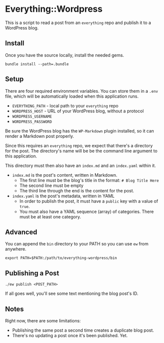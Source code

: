 # Everything::Wordpress

This is a script to read a post from an `everything` repo and publish it to a
WordPress blog.

## Install

Once you have the source locally, install the needed gems.

`bundle install --path=.bundle`

## Setup

There are four required environment variables. You can store them in a `.env`
file, which will be automatically loaded when this application runs.

- `EVERYTHING_PATH` - local path to your `everything` repo
- `WORDPRESS_HOST` - URL of your WordPress blog, without a protocol
- `WORDPRESS_USERNAME`
- `WORDPRESS_PASSWORD`

Be sure the WordPress blog has the `WP-Markdown` plugin installed, so it can
render a Markdown post properly.

Since this requires an `everything` repo, we expect that there's a directory
for the post. The directory's name will be be the command line argument to
this application.

This directory must then also have an `index.md` and an `index.yaml` within it.

- `index.md` is the post's content, written in Markdown.
  - The first line must be the blog's title in the format: `# Blog Title Here`
  - The second line must be empty
  - The third line through the end is the content for the post.
- `index.yaml` is the post's metadata, written in YAML
  - In order to publish the post, it must have a `public` key with a value of `true`.
  - You must also have a YAML sequence (array) of categories. There must be at
    least one category.

## Advanced

You can append the `bin` directory to your PATH so you can use `ew` from
anywhere.

```
export PATH=$PATH:/path/to/everything-wordpress/bin
```

## Publishing a Post

```
./ew publish <POST_PATH>
```

If all goes well, you'll see some text mentioning the blog post's ID.

## Notes

Right now, there are some limitations:

- Publishing the same post a second time creates a duplicate blog post.
- There's no updating a post once it's been published. Yet.

